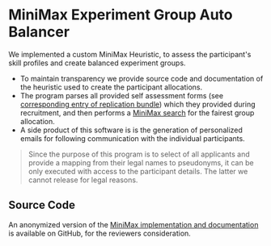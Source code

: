 # MiniMax Experiment Group Auto Balancer

We implemented a custom MiniMax Heuristic, to assess the participant's skill profiles and create balanced experiment groups.  

 * To maintain transparency we provide source code and documentation of the heuristic used to create the participant allocations.
 * The program parses all provided self assessment forms (see [corresponding entry of replication bundle](../recruitment)) which they provided during recruitment, and then performs a [MiniMax search](https://en.wikipedia.org/wiki/Minimax) for the fairest group allocation.
 * A side product of this software is is the generation of personalized emails for following communication with the individual participants. 

 > Since the purpose of this program is to select of all applicants and provide a mapping from their legal names to pseudonyms, it can be only executed with access to the participant details. The latter we cannot release for legal reasons.


## Source Code

An anonymized version of the [MiniMax implementation and documentation](https://github.com/anonymous4doubleblinded/GroupPartitioner) is available on GitHub, for the reviewers consideration.
